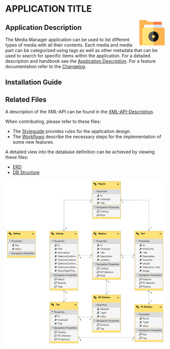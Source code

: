 # APPLICATION TITLE

<img style="float: right;" src="./MediaManager/MediaManager/Resources/icon.png" height="80px" />

## Application Description

The Media Manager application can be used to list different types of media with all their contents. Each media and media part can be categorized using tags as well as other metadata that can be used to search for specific items within the application. For a detailed description and handbook see the [Application Description](./docs/Application%20Description.md). For a feature documentation refer to the [Changelog](./Changelog.md).

## Installation Guide

<!-- TODO INSTALLATION GUIDE -->

## Related Files

A description of the XML-API can be found in the [XML-API-Description](./XML-API.md).

When contributing, please refer to these files:

- The [Styleguide](./docs/styles/StyleGuide.md) provides rules for the application design.
- The [Workflows](./Workflows.md) describe the necessary steps for the implementation of some new features.

A detailed view into the database definition can be achieved by viewing these files:

- [ERD](./ERD.png)
- [DB Structure](./DBStructure.sql)

![ERD](./ERD.png)

